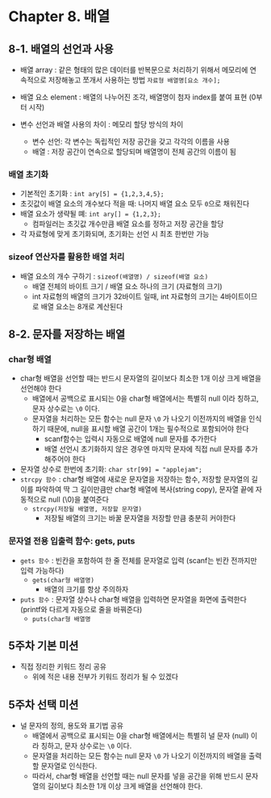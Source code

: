 # Chapter 8. 배열
## 8-1. 배열의 선언과 사용
- 배열 array : 같은 형태의 많은 데이터를 반복문으로 처리하기 위해서 메모리에 연속적으로 저장해놓고 쪼개서 사용하는 방법
`자료형 배열명[요소 개수];`
- 배열 요소 element : 배열의 나누어진 조각, 배열명이 첨자 index를 붙여 표현 (0부터 시작)

- 변수 선언과 배열 사용의 차이 : 메모리 할당 방식의 차이
	- 변수 선언:  각 변수는 독립적인 저장 공간을 갖고 각각의 이름을 사용
	- 배열 : 저장 공간이 연속으로 할당되며 배열명이 전체 공간의 이름이 됨

### 배열 초기화
- 기본적인 초기화 : `int ary[5] = {1,2,3,4,5};`
- 초깃값이 배열 요소의 개수보다 적을 때: 나머지 배열 요소 모두 `0`으로 채워진다
- 배열 요소가 생략될 뗴: `int ary[] = {1,2,3};`
	- 컴파일러는 초깃값 개수만큼 배열 요소를 정하고 저장 공간을 할당
- 각 자료형에 맞게 초기화되며, 초기화는 선언 시 최초 한번만 가능

### sizeof 연산자를 활용한 배열 처리
- 배열 요소의 개수 구하기 : `sizeof(배열명) / sizeof(배열 요소)`
	- 배열 전체의 바이트 크기 / 배열 요소 하나의 크기 (자료형의 크기)
	- int 자료형의 배열의 크기가 32바이트 일때, int 자료형의 크기는 4바이트이므로 배열 요소는 8개로 계산된다

## 8-2. 문자를 저장하는 배열
### char형 배열
- char형 배열을 선언할 때는 반드시 문자열의 길이보다 최소한 1개 이상 크게 배열을 선언해야 한다
	- 배열에서 공백으로 표시되는 0을 char형 배열에서는 특별히 null 이라 칭하고, 문자 상수로는 `\0` 이다.
	- 문자열을 처리하는 모든 함수는 null 문자  `\0` 가 나오기 이전까지의 배열을 인식하기 때문에, null을 표시할 배열 공간이 1개는 필수적으로 포함되어야 한다
		- scanf함수는 입력시 자동으로 배열에 null 문자를 추가한다
		- 배열 선언시 초기화하지 않은 경우엔 마지막 문자에 직접 null 문자를 추가해주어야 한다
- 문자열 상수로 한번에 초기화: `char str[99] = "applejam";`
- `strcpy 함수` : char형 배열에 새로운 문자열을 저장하는 함수, 저장할 문자열의 길이를 파악하여 딱 그 길이만큼만 char형 배열에 복사(string copy), 문자열 끝에 자동적으로 null (\0)을 붙여준다 
	- `strcpy(저장될 배열명, 저장할 문자열)`
		- 저장될 배열의 크기는 바꿀 문자열을 저장할 만큼 충분히 커야한다

### 문자열 전용 입출력 함수: gets, puts
- `gets 함수` : 빈칸을 포함하여 한 줄 전체를 문자열로 입력 (scanf는 빈칸 전까지만 입력 가능하다)
	- `gets(char형 배열명)`  
		- 배열의 크기를 항상 주의하자
- `puts 함수` : 문자열 상수나 char형 배열을 입력하면 문자열을 화면에 출력한다 (printf와 다르게 자동으로 줄을 바꿔준다)
	- `puts(char형 배열명`

## 5주차 기본 미션
- 직접 정리한 키워드 정리 공유
	- 위에 적은 내용 전부가 키워드 정리가 될 수 있겠다

## 5주차 선택 미션
- 널 문자의 정의, 용도와 표기법 공유
	- 배열에서 공백으로 표시되는 0을 char형 배열에서는 특별히 널 문자 (null) 이라 칭하고, 문자 상수로는 `\0` 이다.
	- 문자열을 처리하는 모든 함수는 null 문자  `\0` 가 나오기 이전까지의 배열을 출력할 문자열로 인식한다.
	- 따라서, char형 배열을 선언할 때는 null 문자를 넣을 공간을 위해 반드시 문자열의 길이보다 최소한 1개 이상 크게 배열을 선언해야 한다.